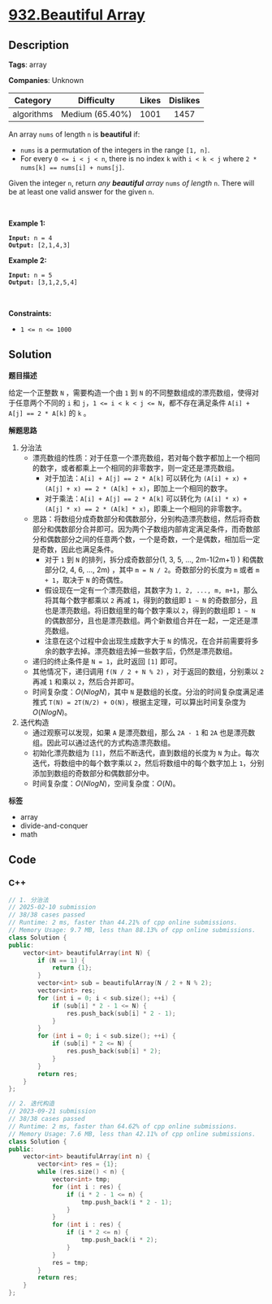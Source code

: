 # [932.Beautiful Array](https://leetcode.com/problems/beautiful-array/description/)

## Description

**Tags**: array

**Companies**: Unknown

|  Category  |   Difficulty    | Likes | Dislikes |
| :--------: | :-------------: | :---: | :------: |
| algorithms | Medium (65.40%) | 1001  |   1457   |

<p>An array <code>nums</code> of length <code>n</code> is <strong>beautiful</strong> if:</p>
<ul>
  <li><code>nums</code> is a permutation of the integers in the range <code>[1, n]</code>.</li>
  <li>For every <code>0 &lt;= i &lt; j &lt; n</code>, there is no index <code>k</code> with <code>i &lt; k &lt; j</code> where <code>2 * nums[k] == nums[i] + nums[j]</code>.</li>
</ul>
<p>Given the integer <code>n</code>, return <em>any <strong>beautiful</strong> array </em><code>nums</code><em> of length </em><code>n</code>. There will be at least one valid answer for the given <code>n</code>.</p>
<p>&nbsp;</p>
<p><strong class="example">Example 1:</strong></p>
<pre><code><strong>Input:</strong> n = 4
<strong>Output:</strong> [2,1,4,3]</code></pre><p><strong class="example">Example 2:</strong></p>
<pre><code><strong>Input:</strong> n = 5
<strong>Output:</strong> [3,1,2,5,4]</code></pre>
<p>&nbsp;</p>
<p><strong>Constraints:</strong></p>
<ul>
  <li><code>1 &lt;= n &lt;= 1000</code></li>
</ul>

## Solution

**题目描述**

给定一个正整数 `N` ，需要构造一个由 `1` 到 `N` 的不同整数组成的漂亮数组，使得对于任意两个不同的 `i` 和 `j`，`1 <= i < k < j <= N`，都不存在满足条件 `A[i] + A[j] == 2 * A[k]` 的 `k` 。

**解题思路**

1. 分治法
   - 漂亮数组的性质：对于任意一个漂亮数组，若对每个数字都加上一个相同的数字，或者都乘上一个相同的非零数字，则一定还是漂亮数组。
     - 对于加法：`A[i] + A[j] == 2 * A[k]` 可以转化为 `(A[i] + x) + (A[j] + x) == 2 * (A[k] + x)`，即加上一个相同的数字。
     - 对于乘法：`A[i] + A[j] == 2 * A[k]` 可以转化为 `(A[i] * x) + (A[j] * x) == 2 * (A[k] * x)`，即乘上一个相同的非零数字。
   - 思路：将数组分成奇数部分和偶数部分，分别构造漂亮数组，然后将奇数部分和偶数部分合并即可。因为两个子数组内部肯定满足条件，而奇数部分和偶数部分之间的任意两个数，一个是奇数，一个是偶数，相加后一定是奇数，因此也满足条件。
     - 对于 `1` 到 `N` 的排列，拆分成奇数部分(1, 3, 5, ..., 2m-1(2m+1) ) 和偶数部分(2, 4, 6, ..., 2m) ，其中 `m = N / 2`。奇数部分的长度为 `m` 或者 `m + 1`，取决于 `N` 的奇偶性。
     - 假设现在一定有一个漂亮数组，其数字为 `1, 2, ..., m, m+1`，那么将其每个数字都乘以 `2` 再减 `1`，得到的数组即 `1 ~ N` 的奇数部分，且也是漂亮数组。将旧数组里的每个数字乘以 `2`，得到的数组即 `1 ~ N` 的偶数部分，且也是漂亮数组。两个新数组合并在一起，一定还是漂亮数组。
     - 注意在这个过程中会出现生成数字大于 `N` 的情况，在合并前需要将多余的数字去掉。漂亮数组去掉一些数字后，仍然是漂亮数组。
   - 递归的终止条件是 `N = 1`，此时返回 `[1]` 即可。
   - 其他情况下，递归调用 `f(N / 2 + N % 2)` ，对于返回的数组，分别乘以 `2` 再减 `1` 和乘以 `2`，然后合并即可。
   - 时间复杂度：$O(NlogN)$，其中 `N` 是数组的长度。分治的时间复杂度满足递推式 `T(N) = 2T(N/2) + O(N)`，根据主定理，可以算出时间复杂度为 $O(NlogN)$。
2. 迭代构造
   - 通过观察可以发现，如果 `A` 是漂亮数组，那么 `2A - 1` 和 `2A` 也是漂亮数组。因此可以通过迭代的方式构造漂亮数组。
   - 初始化漂亮数组为 `[1]`，然后不断迭代，直到数组的长度为 `N` 为止。每次迭代，将数组中的每个数字乘以 `2`，然后将数组中的每个数字加上 `1`，分别添加到数组的奇数部分和偶数部分中。
   - 时间复杂度：$O(NlogN)$，空间复杂度：$O(N)$。

**标签**

- array
- divide-and-conquer
- math

<!-- code start -->
## Code

### C++

```cpp
// 1. 分治法
// 2025-02-10 submission
// 38/38 cases passed
// Runtime: 2 ms, faster than 44.21% of cpp online submissions.
// Memory Usage: 9.7 MB, less than 88.13% of cpp online submissions.
class Solution {
public:
    vector<int> beautifulArray(int N) {
        if (N == 1) {
            return {1};
        }
        vector<int> sub = beautifulArray(N / 2 + N % 2);
        vector<int> res;
        for (int i = 0; i < sub.size(); ++i) {
            if (sub[i] * 2 - 1 <= N) {
                res.push_back(sub[i] * 2 - 1);
            }
        }
        for (int i = 0; i < sub.size(); ++i) {
            if (sub[i] * 2 <= N) {
                res.push_back(sub[i] * 2);
            }
        }
        return res;
    }
};
```

```cpp
// 2. 迭代构造
// 2023-09-21 submission
// 38/38 cases passed
// Runtime: 2 ms, faster than 64.62% of cpp online submissions.
// Memory Usage: 7.6 MB, less than 42.11% of cpp online submissions.
class Solution {
public:
    vector<int> beautifulArray(int n) {
        vector<int> res = {1};
        while (res.size() < n) {
            vector<int> tmp;
            for (int i : res) {
                if (i * 2 - 1 <= n) {
                    tmp.push_back(i * 2 - 1);
                }
            }
            for (int i : res) {
                if (i * 2 <= n) {
                    tmp.push_back(i * 2);
                }
            }
            res = tmp;
        }
        return res;
    }
};
```

<!-- code end -->

